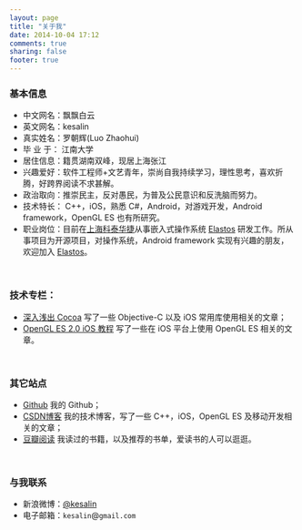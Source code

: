 ```yaml
---
layout: page
title: "关于我"
date: 2014-10-04 17:12
comments: true
sharing: false
footer: true
---
```


### 基本信息   

* 中文网名：飘飘白云  
* 英文网名：kesalin  
* 真实姓名：罗朝辉(Luo Zhaohui)  
* 毕 业 于：  江南大学  
* 居住信息：籍贯湖南双峰，现居上海张江
* 兴趣爱好：软件工程师+文艺青年，崇尚自我持续学习，理性思考，喜欢折腾，好跨界阅读不求甚解。
* 政治取向：推崇民主，反对愚民，为普及公民意识和反洗脑而努力。
* 技术特长： C++，iOS，熟悉 C#，Android，对游戏开发，Android framework，OpenGL ES 也有所研究。 
* 职业岗位：目前在[上海科泰华捷](http://www.kortide.com)从事嵌入式操作系统 [Elastos](http://elastos.org/) 研发工作。所从事项目为开源项目，对操作系统，Android framework 实现有兴趣的朋友，欢迎加入 [Elastos](http://elastos.org/)。    
   
<br /> 

### 技术专栏：

* [深入浅出 Cocoa](http://blog.csdn.net/column/details/cocoa.html) 写了一些 Objective-C 以及 iOS 常用库使用相关的文章；  
* [OpenGL ES 2.0 iOS 教程](http://blog.csdn.net/column/details/opengl-es2-ios.html) 写了一些在 iOS 平台上使用 OpenGL ES 相关的文章。  
  
<br /> 

### 其它站点

* [Github](http://github.com/kesalin/) 我的 Github；
* [CSDN博客](http://blog.csdn.net/kesalin) 我的技术博客，写了一些 C++，iOS，OpenGL ES 及移动开发相关的文章； 
* [豆瓣阅读](http://book.douban.com/people/kesalin/) 我读过的书籍，以及推荐的书单，爱读书的人可以逛逛。  
    
<br /> 

### 与我联系

* 新浪微博：[@kesalin](http://weibo.com/kesalin)
* 电子邮箱：<code>kesalin</code>@<code>gmail.com</code>    

